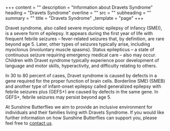+++
content = ""
description = "Information about Dravets Syndrome"
heading = "Dravets Syndrome"
overline = ""
src = ""
subheading = ""
summary = ""
title = "Dravets Syndrome"
_template = "page"
+++

Dravet syndrome, also called severe myoclonic epilepsy of infancy (SMEI), is a severe form of epilepsy. It appears during the first year of life with frequent febrile seizures – fever-related seizures that, by definition, are rare beyond age 5. Later, other types of seizures typically arise, including myoclonus (involuntary muscle spasms). Status epilepticus – a state of continuous seizure requiring emergency medical care – also may occur. Children with Dravet syndrome typically experience poor development of language and motor skills, hyperactivity, and difficulty relating to others.

In 30 to 80 percent of cases, Dravet syndrome is caused by defects in a gene required for the proper function of brain cells. Borderline SMEI (SMEB) and another type of infant-onset epilepsy called generalized epilepsy with febrile seizures plus (GEFS+) are caused by defects in the same gene. In GEFS+, febrile seizures may persist beyond age 5.

At Sunshine Butterflies we aim to provide an inclusive environment for individuals and their families living with Dravets Syndrome. If you would like further information on how Sunshine Butterflies can support you, please feel free to [contact us](https://www.sunshinebutterflies.com.au/contact).
